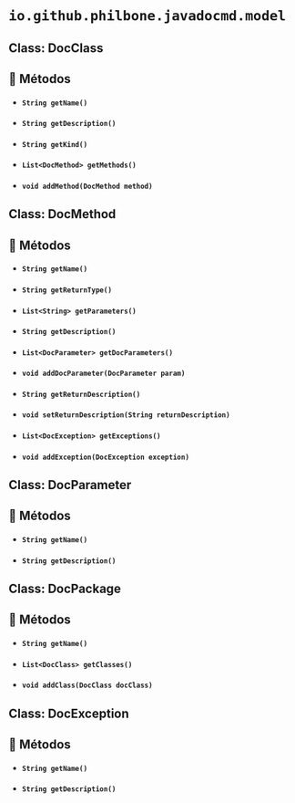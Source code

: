 # `io.github.philbone.javadocmd.model`

## Class: DocClass

## 🧮 Métodos

- #### `String getName()`
- #### `String getDescription()`
- #### `String getKind()`
- #### `List<DocMethod> getMethods()`
- #### `void addMethod(DocMethod method)`
## Class: DocMethod

## 🧮 Métodos

- #### `String getName()`
- #### `String getReturnType()`
- #### `List<String> getParameters()`
- #### `String getDescription()`
- #### `List<DocParameter> getDocParameters()`
- #### `void addDocParameter(DocParameter param)`
- #### `String getReturnDescription()`
- #### `void setReturnDescription(String returnDescription)`
- #### `List<DocException> getExceptions()`
- #### `void addException(DocException exception)`
## Class: DocParameter

## 🧮 Métodos

- #### `String getName()`
- #### `String getDescription()`
## Class: DocPackage

## 🧮 Métodos

- #### `String getName()`
- #### `List<DocClass> getClasses()`
- #### `void addClass(DocClass docClass)`
## Class: DocException

## 🧮 Métodos

- #### `String getName()`
- #### `String getDescription()`
